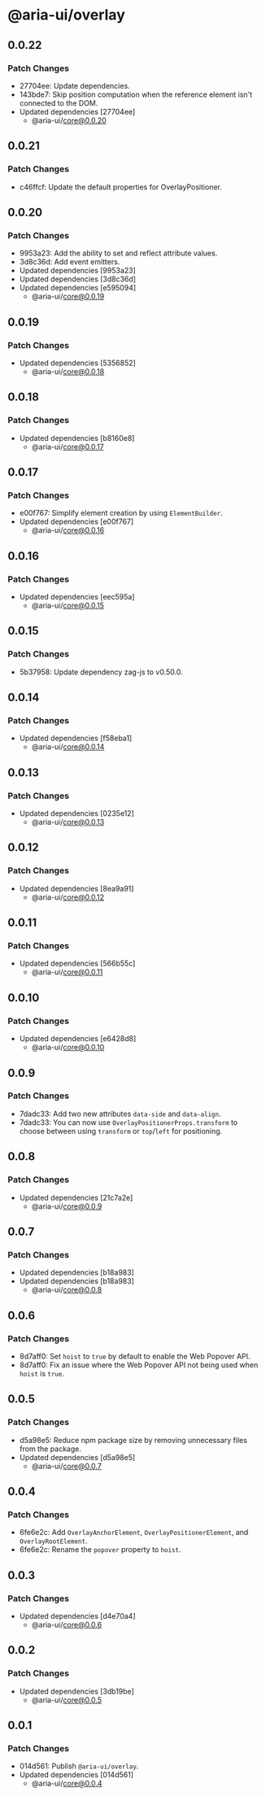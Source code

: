 # @aria-ui/overlay

## 0.0.22

### Patch Changes

- 27704ee: Update dependencies.
- 143bde7: Skip position computation when the reference element isn't connected to the DOM.
- Updated dependencies [27704ee]
  - @aria-ui/core@0.0.20

## 0.0.21

### Patch Changes

- c46ffcf: Update the default properties for OverlayPositioner.

## 0.0.20

### Patch Changes

- 9953a23: Add the ability to set and reflect attribute values.
- 3d8c36d: Add event emitters.
- Updated dependencies [9953a23]
- Updated dependencies [3d8c36d]
- Updated dependencies [e595094]
  - @aria-ui/core@0.0.19

## 0.0.19

### Patch Changes

- Updated dependencies [5356852]
  - @aria-ui/core@0.0.18

## 0.0.18

### Patch Changes

- Updated dependencies [b8160e8]
  - @aria-ui/core@0.0.17

## 0.0.17

### Patch Changes

- e00f767: Simplify element creation by using `ElementBuilder`.
- Updated dependencies [e00f767]
  - @aria-ui/core@0.0.16

## 0.0.16

### Patch Changes

- Updated dependencies [eec595a]
  - @aria-ui/core@0.0.15

## 0.0.15

### Patch Changes

- 5b37958: Update dependency zag-js to v0.50.0.

## 0.0.14

### Patch Changes

- Updated dependencies [f58eba1]
  - @aria-ui/core@0.0.14

## 0.0.13

### Patch Changes

- Updated dependencies [0235e12]
  - @aria-ui/core@0.0.13

## 0.0.12

### Patch Changes

- Updated dependencies [8ea9a91]
  - @aria-ui/core@0.0.12

## 0.0.11

### Patch Changes

- Updated dependencies [566b55c]
  - @aria-ui/core@0.0.11

## 0.0.10

### Patch Changes

- Updated dependencies [e6428d8]
  - @aria-ui/core@0.0.10

## 0.0.9

### Patch Changes

- 7dadc33: Add two new attributes `data-side` and `data-align`.
- 7dadc33: You can now use `OverlayPositionerProps.transform` to choose between using `transform` or `top`/`left` for positioning.

## 0.0.8

### Patch Changes

- Updated dependencies [21c7a2e]
  - @aria-ui/core@0.0.9

## 0.0.7

### Patch Changes

- Updated dependencies [b18a983]
- Updated dependencies [b18a983]
  - @aria-ui/core@0.0.8

## 0.0.6

### Patch Changes

- 8d7aff0: Set `hoist` to `true` by default to enable the Web Popover API.
- 8d7aff0: Fix an issue where the Web Popover API not being used when `hoist` is `true`.

## 0.0.5

### Patch Changes

- d5a98e5: Reduce npm package size by removing unnecessary files from the package.
- Updated dependencies [d5a98e5]
  - @aria-ui/core@0.0.7

## 0.0.4

### Patch Changes

- 6fe6e2c: Add `OverlayAnchorElement`, `OverlayPositionerElement`, and `OverlayRootElement`.
- 6fe6e2c: Rename the `popover` property to `hoist`.

## 0.0.3

### Patch Changes

- Updated dependencies [d4e70a4]
  - @aria-ui/core@0.0.6

## 0.0.2

### Patch Changes

- Updated dependencies [3db19be]
  - @aria-ui/core@0.0.5

## 0.0.1

### Patch Changes

- 014d561: Publish `@aria-ui/overlay`.
- Updated dependencies [014d561]
  - @aria-ui/core@0.0.4
